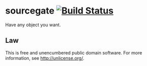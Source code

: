 # sourcegate [![Build Status](https://img.shields.io/travis/orlin/sourcegate.svg?style=flat)]()

Have any object you want.

## Law

This is free and unencumbered public domain software. For more information,
see <http://unlicense.org/>.
